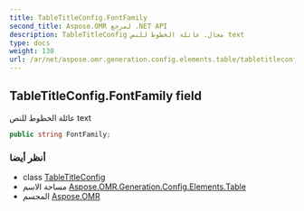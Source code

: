 ```yaml
---
title: TableTitleConfig.FontFamily
second_title: Aspose.OMR لمرجع .NET API
description: TableTitleConfig مجال. عائلة الخطوط للنص text
type: docs
weight: 130
url: /ar/net/aspose.omr.generation.config.elements.table/tabletitleconfig/fontfamily/
---
```

## TableTitleConfig.FontFamily field

عائلة الخطوط للنص text

```csharp
public string FontFamily;
```

### أنظر أيضا

* class [TableTitleConfig](../)
* مساحة الاسم [Aspose.OMR.Generation.Config.Elements.Table](../../tabletitleconfig/)
* المجسم [Aspose.OMR](../../../)


